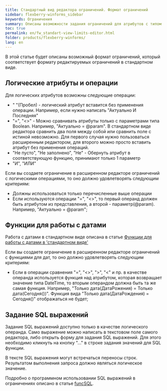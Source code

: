 ```yaml
---
title: Стандартный вид редактора ограничений. Формат ограничений
sidebar: flexberry-winforms_sidebar
keywords: Ограничения
summary: Описаны возможности задания ограничений для атрибутов с типом дата и логических атрибутов, а также использования SQL-выражений в ограничениях
toc: true
permalink: en/fw_standart-view-limits-editor.html
folder: products/flexberry-winforms/
lang: en
---
```


В этой статье будет описаны возможный формат ограничений, который соответствует формату редактируемых ограничений в стандартном виде.

## Логические атрибуты и операции
Для логических атрибутов возможны следующие операции:
* " "(Пробел) - логический атрибут вставится без применения операции. Например, если нужно написать "Актуально И Последняя"
* "=", "<>" - Можно сравнивать атрибуты только с параметрами типа Boolean. Например, "Актуально = @param". В стандартном виде редактора сравнить два поля между собой или сравнить поле с истиной невозможно. Для первого случая нужно пользоваться расширенным редактором, для второго можно просто вставить атрибут без применения операций.
* "Не пусто", "Не заполнено", "Не" - Обернуть атрибут в соответствующую функцию, принимают только 1 параметр
* "И", "ИЛИ"

Если вы создаете ограничение в расширенном редакторе ограничений с логическими операциями, то оно должно удовлетворять следующим критериям:
* Должны использоваться только перечисленные выше операции
* Если используются операции "=", "<>", то первый операнд должен быть атрибутом из представления, а второй - параметр(@param). Например, "Актуально = @param";

## Функции для работы с датами
Работа с датами в стандартном виде описана в статье [Функции для работы с датами в 'стандартном виде'](fw_date-limits-standart-view.html)

Если вы создаете ограничение в расширенном редакторе ограничений с функциями для дат, то оно должно удовлетворять следующим критериям:
* Если в операции сравнения "=", "<>", ">", "<" и пр. в качестве операнда используется функция над атрибутом, которая возвращает значение типа DateTime, то вторым операндом должна быть та же самая функция. Например, "Только дата(ДатаРожения) = Только дата(Сегодня())". Функция вида "Только дата(ДатаРождения) = Сегодня()" отображаться не будет;

## Задание SQL выражений
Задание SQL выражений доступно только в качестве логического операнда. Само выражение можно написать в текстовом поле самого редактора, либо открыть форму для задания SQL выражений. Для этого необходимо кликнуть на кнопку "..." в строке задания значений для SQL функции.

В тексте SQL выражения могут встречаться переносы строк. Результатом выполнения запроса должно являться логическое значение.

Подробно о программном использовании SQL выражений в ограничениях описано в статье [funcSQL](fo_func-sql.html).